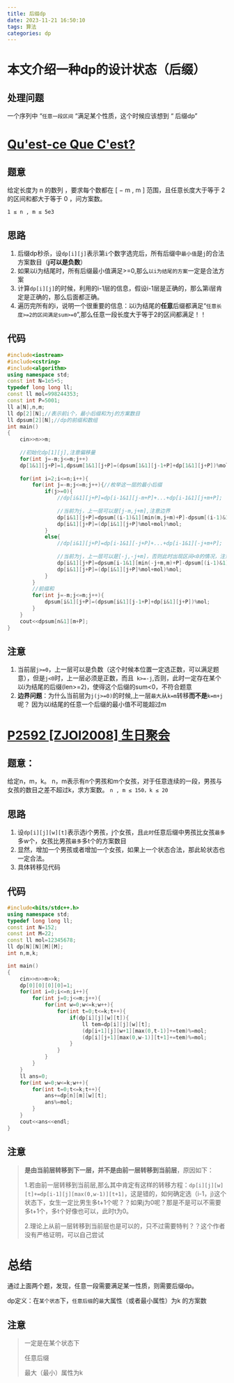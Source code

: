 ```yaml
---
title: 后缀dp
date: 2023-11-21 16:50:10
tags: 算法
categories: dp
---
```








# 本文介绍一种dp的设计状态（后缀）



## 处理问题

一个序列中 “`任意一段区间` “满足某个性质，这个时候应该想到 “ 后缀dp”





# [Qu'est-ce Que C'est?](https://ac.nowcoder.com/acm/contest/57358/J)



## 题意

给定长度为 n 的数列 ，要求每个数都在 [ − m , m ]  范围，且任意长度大于等于 2 的区间和都大于等于 0 ，问方案数。

`1 ≤ n , m ≤ 5e3 `



## 思路

1. 后缀dp秒杀，设`dp[i][j]`表示第`i`个数字选完后，所有后缀中`最小值`是`j`的合法方案数目（**j可以是负数**）
2. 如果以i为结尾时，所有后缀最小值满足>=0,那么`以i为结尾的方案`一定是合法方案
3. 计算`dp[i][j]`的时候，利用的i-1层的信息，假设i-1层是正确的，那么第i层肯定是正确的，那么后面都正确。
4. 遍历完所有的i，说明一个很重要的信息：以i为结尾的**任意**后缀都满足“`任意长度>=2的区间满足sum>=0`”,那么任意一段长度大于等于2的区间都满足！！



## 代码

```cpp
#include<iostream>
#include<cstring>
#include<algorithm>
using namespace std;
const int N=1e5+5; 
typedef long long ll; 
const ll mol=998244353;
const int P=5001;
ll a[N],n,m;
ll dp[2][N];//表示前i个，最小后缀和为j的方案数目 
ll dpsum[2][N];//dp的前缀和数组 
int main()
{
	cin>>n>>m;
    
    //初始化dp[1][j],注意偏移量
	for(int j=-m;j<=m;j++)
	dp[1&1][j+P]=1,dpsum[1&1][j+P]=(dpsum[1&1][j-1+P]+dp[1&1][j+P])%mol;
    
	for(int i=2;i<=n;i++){
		for(int j=-m;j<=m;j++){//枚举这一层的最小后缀
			if(j>=0){
				//dp[i&1][j+P]=dp[i-1&1][j-m+P]+...+dp[i-1&1][j+m+P]; 
                
                //当前为j，上一层可以是[j-m,j+m],注意边界
				dp[i&1][j+P]=dpsum[(i-1)&1][min(m,j+m)+P]-dpsum[(i-1)&1][j-m-1+P];
				dp[i&1][j+P]=(dp[i&1][j+P]%mol+mol)%mol;
			}
			else{
				//dp[i&1][j+P]=dp[i-1&1][-j+P]+...+dp[i-1&1][-j+m+P];
                
                //当前为j，上一层可以是[-j,-j+m]，否则此时出现区间<0的情况，注意边界
				dp[i&1][j+P]=dpsum[i-1&1][min(-j+m,m)+P]-dpsum[(i-1)&1][-j-1+P];
				dp[i&1][j+P]=(dp[i&1][j+P]%mol+mol)%mol;
			}
		}
        //前缀和
		for(int j=-m;j<=m;j++){
			dpsum[i&1][j+P]=(dpsum[i&1][j-1+P]+dp[i&1][j+P])%mol;
		}
	}
	cout<<dpsum[n&1][m+P];
}
```



## 注意

1. 当前层`j>=0`，上一层可以是负数（这个时候本位置一定选正数，可以满足题意），但是`j<0`时，上一层必须是正数，而且` k>=-j`,否则，此时一定存在某个以i为结尾的后缀(len>=2)，使得这个后缀的sum<0，不符合题意
2. **边界问题**：为什么当前层为`j(j>=0)`的时候,上一层`最大`从`k=m`转移**而不是**`k=m+j`呢？
	因为以i结尾的任意一个后缀的最小值不可能超过m









# [P2592 [ZJOI2008] 生日聚会](https://www.luogu.com.cn/problem/P2592)

## 题意：

给定n，m，k。
n，m表示有n个男孩和m个女孩，对于任意连续的一段，男孩与女孩的数目之差不超过k，求方案数。
`n , m ≤ 150，k ≤ 20`



## 思路

1. 设`dp[i][j][w][t]`表示选i个男孩，j个女孩，且`此时`任意后缀中男孩比女孩`最多`多w个，女孩比男孩`最多`多t个的方案数目
2. 显然，增加一个男孩或者增加一个女孩，如果上一个状态合法，那此轮状态也一定合法。
3. 具体转移见代码



## 代码

```cpp
#include<bits/stdc++.h>
using namespace std;
typedef long long ll;
const int N=152;
const int M=22;
const ll mol=12345678;
ll dp[N][N][M][M];
int n,m,k;

int main()
{
	cin>>n>>m>>k;
	dp[0][0][0][0]=1;
	for(int i=0;i<=n;i++){
		for(int j=0;j<=m;j++){
			for(int w=0;w<=k;w++){
				for(int t=0;t<=k;t++){
					if(dp[i][j][w][t]){
						ll tem=dp[i][j][w][t];
						(dp[i+1][j][w+1][max(0,t-1)]+=tem)%=mol;
						(dp[i][j+1][max(0,w-1)][t+1]+=tem)%=mol;
					}
				}
			}
		}
	}
	ll ans=0;
	for(int w=0;w<=k;w++){
		for(int t=0;t<=k;t++){
			ans+=dp[n][m][w][t];
			ans%=mol;
		}
	}
	cout<<ans<<endl;
}
```



## 注意

> **是由当前层转移到下一层，并不是由前一层转移到当前层**，原因如下：
>
> 1.若由前一层转移到当前层,那么其中肯定有这样的转移方程：`dp[i][j][w][t]+=dp[i-1][j][max(0,w-1)][t+1]`，这是错的，如何确定选（i-1，j)这个状态下，女生一定比男生多t+1个呢？？如果j为0呢？那是不是可以不需要多t+1个，多t个好像也可以，此时t为0。
>
> 2.理论上从前一层转移到当前层也是可以的，只不过需要特判？？这个作者没有严格证明，可以自己尝试





# 总结

通过上面两个题，发现，任意一段需要满足某一性质，则需要后缀dp。

dp定义：在`某个状态`下，`任意后缀`的`最`大属性（或者最小属性）为k   的方案数



## 注意

> 一定是在某个状态下
>
> 任意后缀
>
> 最大（最小）属性为k